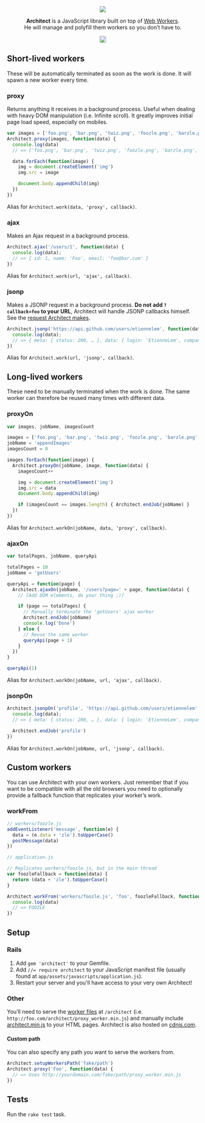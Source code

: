 <p align="center">
  <a href="https://github.com/EtienneLem/architect">
    <img src="https://f.cloud.github.com/assets/436043/856991/59ff07ce-f547-11e2-9a89-74501d0878c3.png">
  </a>
</p>

<p align="center">
  <strong>Architect</strong> is a JavaScript library built on top of <a href="http://www.whatwg.org/specs/web-apps/current-work/multipage/workers.html">Web Workers</a>.<br>
  He will manage and polyfill them workers so you don’t have to.
</p>

<p align="center">
  <a href="http://badge.fury.io/rb/architect"><img src="https://badge.fury.io/rb/architect@2x.png" alt="Gem Version" height="18"></a>
</p>

## Short-lived workers
These will be automatically terminated as soon as the work is done. It will spawn a new worker every time.

### proxy
Returns anything it receives in a background process. Useful when dealing with heavy DOM manipulation (i.e. Infinite scroll). It greatly improves initial page load speed, especially on mobiles.

```js
var images = ['foo.png', 'bar.png', 'twiz.png', 'foozle.png', 'barzle.png', 'twizle.png']
Architect.proxy(images, function(data) {
  console.log(data)
  // => ['foo.png', 'bar.png', 'twiz.png', 'foozle.png', 'barzle.png', 'twizle.png']

  data.forEach(function(image) {
    img = document.createElement('img')
    img.src = image

    document.body.appendChild(img)
  })
})
```

Alias for `Architect.work(data, 'proxy', callback)`.

### ajax
Makes an Ajax request in a background process.

```js
Architect.ajax('/users/1', function(data) {
  console.log(data);
  // => { id: 1, name: 'Foo', email: 'foo@bar.com' }
})
```

Alias for `Architect.work(url, 'ajax', callback)`.

### jsonp
Makes a JSONP request in a background process. **Do not add `?callback=foo` to your URL**, Architect will handle JSONP callbacks himself. See the [request Architect makes](https://api.github.com/users/etiennelem?callback=architect_jsonp).

```js
Architect.jsonp('https://api.github.com/users/etiennelem', function(data) {
  console.log(data);
  // => { meta: { status: 200, … }, data: { login: 'EtienneLem', company: 'Heliom', … } }
})
```

Alias for `Architect.work(url, 'jsonp', callback)`.

## Long-lived workers
These need to be manually terminated when the work is done. The same worker can therefore be reused many times with different data.

### proxyOn
```js
var images, jobName, imagesCount

images = ['foo.png', 'bar.png', 'twiz.png', 'foozle.png', 'barzle.png', 'twizle.png']
jobName = 'appendImages'
imagesCount = 0

images.forEach(function(image) {
  Architect.proxyOn(jobName, image, function(data) {
    imagesCount++

    img = document.createElement('img')
    img.src = data
    document.body.appendChild(img)

    if (imagesCount == images.length) { Architect.endJob(jobName) }
  })
})
```

Alias for `Architect.workOn(jobName, data, 'proxy', callback)`.

### ajaxOn
```js
var totalPages, jobName, queryApi

totalPages = 10
jobName = 'getUsers'

queryApi = function(page) {
  Architect.ajaxOn(jobName, '/users?page=' + page, function(data) {
    // [Add DOM elements, do your thing ;)]

    if (page == totalPages) {
      // Manually terminate the 'getUsers' ajax worker
      Architect.endJob(jobName)
      console.log('Done')
    } else {
      // Reuse the same worker
      queryApi(page + 1)
    }
  })
}

queryApi(1)
```

Alias for `Architect.workOn(jobName, url, 'ajax', callback)`.

### jsonpOn
```js
Architect.jsonpOn('profile', 'https://api.github.com/users/etiennelem', function(data) {
  console.log(data);
  // => { meta: { status: 200, … }, data: { login: 'EtienneLem', company: 'Heliom', … } }

  Architect.endJob('profile')
})
```

Alias for `Architect.workOn(jobName, url, 'jsonp', callback)`.

## Custom workers
You can use Architect with your own workers. Just remember that if you want to be compatible with all the old browsers you need to optionally provide a fallback function that replicates your worker’s work.

### workFrom
```js
// workers/foozle.js
addEventListener('message', function(e) {
  data = (e.data + 'zle').toUpperCase()
  postMessage(data)
})
```

```js
// application.js

// Replicates workers/foozle.js, but in the main thread
var foozleFallback = function(data) {
  return (data + 'zle').toUpperCase()
}

Architect.workFrom('workers/foozle.js', 'foo', foozleFallback, function(data) {
  console.log(data)
  // => FOOZLE
})
```

## Setup
### Rails
1. Add `gem 'architect'` to your Gemfile.
2. Add `//= require architect` to your JavaScript manifest file (usually found at `app/assets/javascripts/application.js`).
3. Restart your server and you'll have access to your very own Architect!

### Other
You’ll need to serve the [worker files](https://github.com/EtienneLem/architect/tree/master/static/workers) at `/architect` (i.e. `http://foo.com/architect/proxy_worker.min.js`) and manually include [architect.min.js](https://github.com/EtienneLem/architect/tree/master/static/architect.min.js) to your HTML pages. Architect is also hosted on [cdnjs.com](http://cdnjs.com).

#### Custom path
You can also specify any path you want to serve the workers from.

```js
Architect.setupWorkersPath('fake/path')
Architect.proxy('Foo', function(data) {
  // => Uses http://yourdomain.com/fake/path/proxy_worker.min.js
})
```

## Tests
Run the `rake test` task.

